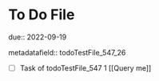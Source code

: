 # To Do File

due:: 2022-09-19

metadatafield:: todoTestFile_547_26

- [ ] Task of todoTestFile_547 1 [[Query me]]
